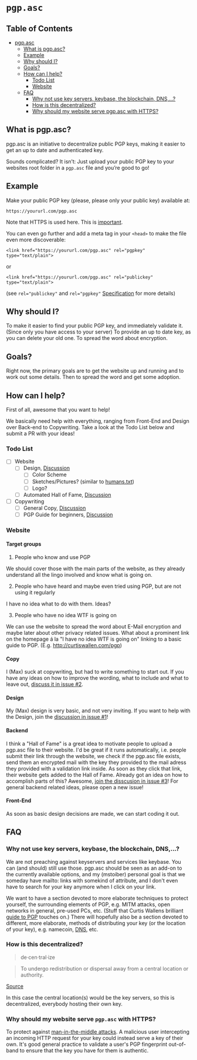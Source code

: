 # `pgp.asc`

## Table of Contents

- [pgp.asc](#pgpasc)
	- [What is pgp.asc?](#what-is-pgpasc)
	- [Example](#example)
	- [Why should I?](#why-should-i)
	- [Goals?](#goals)
	- [How can I help?](#how-can-i-help)
		- [Todo List](#todo-list)
		- [Website](#website)
	- [FAQ](#faq)
		- [Why not use key servers, keybase, the blockchain, DNS,...?](#why-not-use-key-servers-keybase-the-blockchain-dns)
		- [How is this decentralized?](#how-is-this-decentralized)
		- [Why should my website serve pgp.asc with HTTPS?](#why-should-my-website-serve-pgpasc-with-https)

## What is pgp.asc?

pgp.asc is an initiative to decentralize public PGP keys, making it easier to get an up to date and authenticated key.

Sounds complicated? It isn’t: Just upload your public PGP key to your websites root folder in a `pgp.asc` file and you’re good to go!

## Example

Make your public PGP key (please, please only your public key) available at:

	https://yoururl.com/pgp.asc

Note that HTTPS is used here. This is [important](#why-should-my-website-serve-pgpasc-with-https).

You can even go further and add a meta tag in your `<head>` to make the file even more discoverable:

	<link href="https://yoururl.com/pgp.asc" rel="pgpkey" type="text/plain">

or

	<link href="https://yoururl.com/pgp.asc" rel="publickey" type="text/plain">

(see `rel="publickey"` and `rel="pgpkey"` [Specification](https://xato.net/cryptography/rel-publickey-rel-pgpkey/#.VKe984HGKrU) for more details)

## Why should I?

To make it easier to find your public PGP key, and immediately validate it. (Since only you have access to your server) 
To provide an up to date key, as you can delete your old one. 
To spread the word about encryption.

## Goals?

Right now, the primary goals are to get the website up and running and to work out some details. Then to spread the word and get some adoption.

## How can I help?

First of all, awesome that you want to help!

We basically need help with everything, ranging from Front-End and Design over Back-end to Copywriting. Take a look at the Todo List below and submit a PR with your ideas! 

### Todo List

- [ ] Website
	- [ ] Design, [Discussion](/../../issues/1)
		- [ ] Color Scheme
		- [ ] Sketches/Pictures? (similar to [humans.txt](http://humanstxt.org))
		- [ ] Logo?
	- [ ] Automated Hall of Fame, [Discussion](/../../issues/3)
- [ ] Copywriting
	- [ ] General Copy, [Discussion](/../../issues/2)
	- [ ] PGP Guide for beginners, [Discussion](/../../issues/5)

### Website

#### Target groups

1) People who know and use PGP

We should cover those with the main parts of the website, as they already understand all the lingo involved and know what is going on.

2) People who have heard and maybe even tried using PGP, but are not using it regularly

I have no idea what to do with them. Ideas?

3) People who have no idea WTF is going on

We can use the website to spread the word about E-Mail encryption and maybe later about other privacy related issues. What about a prominent link on the homepage á la "I have no idea WTF is going on" linking to a basic guide to PGP. (E.g. http://curtiswallen.com/pgp) 

#### Copy

I (Max) suck at copywriting, but had to write something to start out. If you have any ideas on how to improve the wording, what to include and what to leave out, [discuss it in issue #2](/../../issues/2).

#### Design

My (Max) design is very basic, and not very inviting. If you want to help with the Design, join the [discussion in issue #1](/../../issues/1)!

#### Backend

I think a "Hall of Fame" is a great idea to motivate people to upload a pgp.asc file to their website. I'd be great if it runs automatically, i.e. people submit their link through the website, we check if the pgp.asc file exists, send them an encrypted mail with the key they provided to the mail adress they provided with a validation link inside. As soon as they click that link, their website gets added to the Hall of Fame. Already got an idea on how to accomplish parts of this? Awesome, [join the disscusion in issue #3](/../../issues/3)! For general backend related ideas, please open a new issue!

#### Front-End

As soon as basic design decisions are made, we can start coding it out. 

## FAQ

### Why not use key servers, keybase, the blockchain, DNS,...?

We are not preaching against keyservers and services like keybase. You can (and should) still use those. pgp.asc should be seen as an add-on to the currently available options, and my (mstoiber) personal goal is that we someday have mailto: links with somekind of attribute, and I don't even have to search for your key anymore when I click on your link.

We want to have a section devoted to more elaborate techniques to protect yourself, the surrounding elements of PGP, e.g. MITM attacks, open networks in general, pre-used PCs, etc. (Stuff that Curtis Wallens brilliant [guide to PGP](http://curtiswallen.com/pgp) touches on.) There will hopefully also be a section devoted to different, more elaborate, methods of distributing your key (or the location of your key), e.g. namecoin, [DNS](http://www.gushi.org/make-dns-cert/HOWTO.html), etc.

### How is this decentralized?

> de·cen·tral·ize

> To undergo redistribution or dispersal away from a central location or authority.

[Source](http://www.thefreedictionary.com/decentralized)

In this case the central location(s) would be the key servers, so this is decentralized, everybody hosting their own key.

### Why should my website serve `pgp.asc` with HTTPS?

To protect against [man-in-the-middle attacks](http://en.wikipedia.org/wiki/Man-in-the-middle_attack). A malicious user intercepting an incoming HTTP request for your key could instead serve a key of their own. It's good general practice to validate a user's PGP fingerprint out-of-band to ensure that the key you have for them is authentic.
